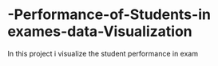 # -Performance-of-Students-in exames-data-Visualization
In this project i visualize the student performance in exam
